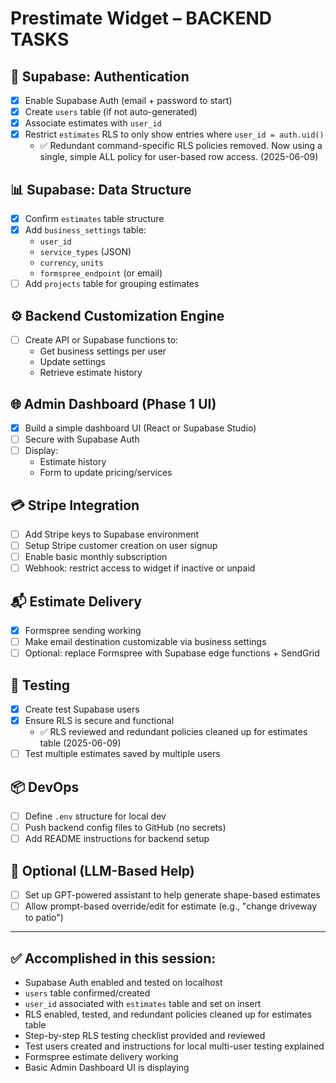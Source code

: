 # Prestimate Widget – BACKEND TASKS

## 🔐 Supabase: Authentication
- [x] Enable Supabase Auth (email + password to start)
- [x] Create `users` table (if not auto-generated)
- [x] Associate estimates with `user_id`
- [x] Restrict `estimates` RLS to only show entries where `user_id = auth.uid()`
  - ✅ Redundant command-specific RLS policies removed. Now using a single, simple ALL policy for user-based row access. (2025-06-09)

## 📊 Supabase: Data Structure
- [x] Confirm `estimates` table structure
- [x] Add `business_settings` table:
  - `user_id`
  - `service_types` (JSON)
  - `currency`, `units`
  - `formspree_endpoint` (or email)
- [ ] Add `projects` table for grouping estimates

## ⚙️ Backend Customization Engine
- [ ] Create API or Supabase functions to:
  - Get business settings per user
  - Update settings
  - Retrieve estimate history

## 🌐 Admin Dashboard (Phase 1 UI)
- [x] Build a simple dashboard UI (React or Supabase Studio)
- [ ] Secure with Supabase Auth
- [ ] Display:
  - Estimate history
  - Form to update pricing/services

## 💳 Stripe Integration
- [ ] Add Stripe keys to Supabase environment
- [ ] Setup Stripe customer creation on user signup
- [ ] Enable basic monthly subscription
- [ ] Webhook: restrict access to widget if inactive or unpaid

## 📬 Estimate Delivery
- [x] Formspree sending working
- [ ] Make email destination customizable via business settings
- [ ] Optional: replace Formspree with Supabase edge functions + SendGrid

## 🧪 Testing
- [x] Create test Supabase users
- [x] Ensure RLS is secure and functional
  - ✅ RLS reviewed and redundant policies cleaned up for estimates table (2025-06-09)
- [ ] Test multiple estimates saved by multiple users

## 📦 DevOps
- [ ] Define `.env` structure for local dev
- [ ] Push backend config files to GitHub (no secrets)
- [ ] Add README instructions for backend setup

## 🧠 Optional (LLM-Based Help)
- [ ] Set up GPT-powered assistant to help generate shape-based estimates
- [ ] Allow prompt-based override/edit for estimate (e.g., "change driveway to patio")

---

## ✅ Accomplished in this session:
- Supabase Auth enabled and tested on localhost
- `users` table confirmed/created
- `user_id` associated with `estimates` table and set on insert
- RLS enabled, tested, and redundant policies cleaned up for estimates table
- Step-by-step RLS testing checklist provided and reviewed
- Test users created and instructions for local multi-user testing explained
- Formspree estimate delivery working
- Basic Admin Dashboard UI is displaying
